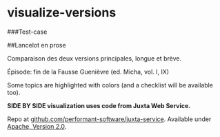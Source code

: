 # visualize-versions

###Test-case

##Lancelot en prose

Comparaison des deux versions principales, longue et brève.

Épisode: fin de la Fausse Guenièvre (ed. Micha, vol. I, IX)


Some topics are highlighted with colors (and a checklist will be available too).

**SIDE BY SIDE visualization uses code from Juxta Web Service.**

Repo at [github.com/performant-software/juxta-service](github.com/performant-software/juxta-service). Available under [Apache, Version 2.0](http://www.apache.org/licenses/LICENSE-2.0).
